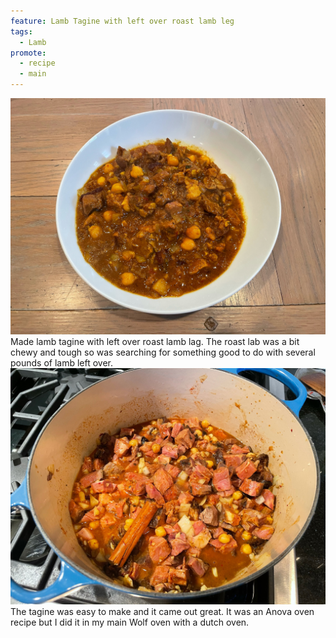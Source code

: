 ```yaml
---
feature: Lamb Tagine with left over roast lamb leg
tags:
  - Lamb
promote:
  - recipe
  - main
---
```

![lamb tagine](/images/recipes/lamb-tagine-1.jpg)
Made lamb tagine with left over roast lamb lag. The roast lab was a bit chewy and tough so was searching for something good to do with several pounds of lamb left over.
![lamb tagine](/images/recipes/lamb-tagine-2.jpg)
The tagine was easy to make and it came out great. It was an Anova oven recipe but I did it in my main Wolf oven with a dutch oven.